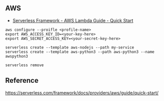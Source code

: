 ## AWS
* [Serverless Framework \- AWS Lambda Guide \- Quick Start](https://serverless.com/framework/docs/providers/aws/guide/quick-start/)

```
aws configure --proifle <profile-name>
export AWS_ACCESS_KEY_ID=<your-key-here>
export AWS_SECRET_ACCESS_KEY=<your-secret-key-here>
```

```
serverless create --template aws-nodejs --path my-service
serverless create --template aws-python3 --path aws-python3 --name awspython3
```

```
serverless remove
```

## Reference
https://serverless.com/framework/docs/providers/aws/guide/quick-start/
